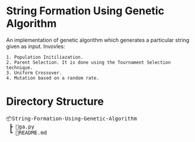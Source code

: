 # String Formation Using Genetic Algorithm

An implementation of genetic algorithm which generates a particular string given as input. Invovles:

    1. Population Initiliazation.
    2. Parent Selection. It is done using the Tournament Selection technique.
    3. Uniform Crossover.
    4. Mutation based on a random rate.

# Directory Structure

<pre>
📦String-Formation-Using-Genetic-Algorithm
 ┣ 📜ga.py
 ┗ 📜README.md
</pre>

